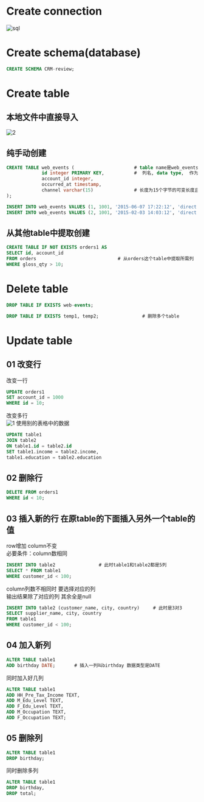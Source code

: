 # Create connection
![sql](https://user-images.githubusercontent.com/105503216/176116146-65f9a0ff-7b0e-4ffc-a4c9-c4a039de97f2.png)

# Create schema(database)
``` sql
CREATE SCHEMA CRM-review;
```
# Create table
## 本地文件中直接导入
![2](https://user-images.githubusercontent.com/105503216/176120993-f09c60cf-1bcf-4188-a939-ed23cd2b4e4d.png)
## 纯手动创建
``` sql
CREATE TABLE web_events (                      # table name是web_events
             id integer PRIMARY KEY,           #  列名, data type,  作为主键
             account_id integer,
             occurred_at timestamp,
             channel varchar(15)               # 长度为15个字节的可变长度且非Unicode的字符数据
);

INSERT INTO web_events VALUES (1, 1001, '2015-06-07 17:22:12', 'direct');    # 一行一行地插入
INSERT INTO web_events VALUES (2, 1001, '2015-02-03 14:03:12', 'direct');
```
## 从其他table中提取创建
``` sql
CREATE TABLE IF NOT EXISTS orders1 AS 
SELECT id, account_id 
FROM orders                              # 从orders这个table中提取所需列
WHERE gloss_qty > 10;
```

# Delete table
``` sql
DROP TABLE IF EXISTS web-events;

DROP TABLE IF EXISTS temp1, temp2;                # 删除多个table
```

# Update table
## 01 改变行
改变一行
``` sql
UPDATE orders1
SET account_id = 1000
WHERE id = 10;
```
改变多行  
![1](https://user-images.githubusercontent.com/105503216/176135969-c9ae2774-3cf0-4798-b761-d937da68503a.png)
使用别的表格中的数据
``` sql
UPDATE table1
JOIN table2
ON table1.id = table2.id
SET table1.income = table2.income,
table1.education = table2.education
```
## 02 删除行
``` sql
DELETE FROM orders1
WHERE id < 10;
```
## 03 插入新的行 在原table的下面插入另外一个table的值  
row增加 column不变  
必要条件：column数相同
``` sql
INSERT INTO table2                # 此时table1和table2都是5列
SELECT * FROM table1
WHERE customer_id < 100;
```
column列数不相同时 要选择对应的列    
输出结果除了对应的列 其余全是null
``` sql
INSERT INTO table2 (customer_name, city, country)     # 此时是3对3      
SELECT supplier_name, city, country
FROM table1
WHERE customer_id < 100;
```

## 04 加入新列
``` sql
ALTER TABLE table1
ADD birthday DATE;       # 插入一列叫birthday 数据类型是DATE
```
同时加入好几列
``` sql
ALTER TABLE table1
ADD HH_Pre_Tax_Income TEXT, 
ADD M_Edu_Level TEXT, 
ADD F_Edu_Level TEXT, 
ADD M_Occupation TEXT,
ADD F_Occupation TEXT;
```

## 05 删除列
``` sql
ALTER TABLE table1
DROP birthday;
```
同时删除多列
``` sql
ALTER TABLE table1
DROP birthday,
DROP total;
```
